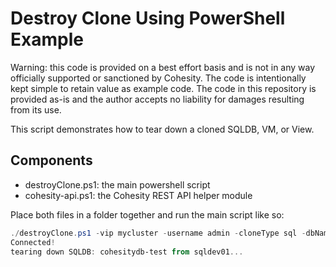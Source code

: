 # Destroy Clone Using PowerShell Example

Warning: this code is provided on a best effort basis and is not in any way officially supported or sanctioned by Cohesity. The code is intentionally kept simple to retain value as example code. The code in this repository is provided as-is and the author accepts no liability for damages resulting from its use.

This script demonstrates how to tear down a cloned SQLDB, VM, or View.  

## Components

* destroyClone.ps1: the main powershell script
* cohesity-api.ps1: the Cohesity REST API helper module

Place both files in a folder together and run the main script like so:

```powershell
./destroyClone.ps1 -vip mycluster -username admin -cloneType sql -dbName cohesitydb-test -dbServer sqldev01                                                                                                    
Connected!
tearing down SQLDB: cohesitydb-test from sqldev01...
```


